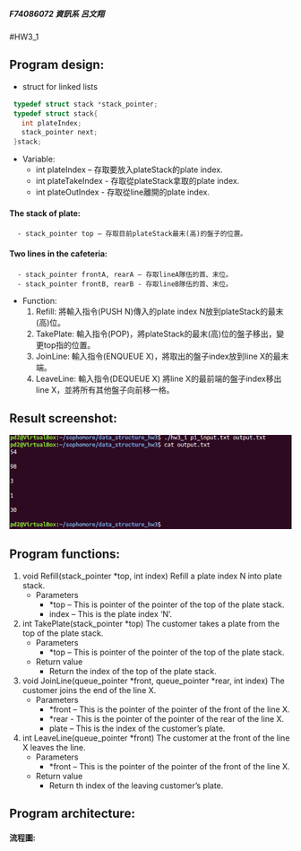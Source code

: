 ##### F74086072 資訊系 呂文翔
#HW3_1
## Program design:
   * struct
   for linked lists
 ```c
  typedef struct stack *stack_pointer;
  typedef struct stack{
    int plateIndex;
    stack_pointer next;
  }stack;
 ```
   * Variable:
      - int plateIndex – 存取要放入plateStack的plate index.
      - int plateTakeIndex - 存取從plateStack拿取的plate index.
      - int plateOutIndex - 存取從line離開的plate index.
  #### The stack of plate:
      - stack_pointer top – 存取目前plateStack最末(高)的盤子的位置。
  #### Two lines in the cafeteria:
      - stack_pointer frontA, rearA – 存取lineA隊伍的首、末位。
      - stack_pointer frontB, rearB - 存取lineB隊伍的首、末位。
   * Function:
      1. Refill:
         將輸入指令(PUSH N)傳入的plate index N放到plateStack的最末(高)位。
      2.	TakePlate:
         輸入指令(POP)，將plateStack的最末(高)位的盤子移出，變更top指的位置。
      3.	JoinLine:
         輸入指令(ENQUEUE X)，將取出的盤子index放到line X的最末端。
      4.	LeaveLine:
         輸入指令(DEQUEUE X) 將line X的最前端的盤子index移出line X，並將所有其他盤子向前移一格。
## Result screenshot:
![image](https://github.com/ShawnLu31/data_structure_hw3/blob/main/hw3_1.PNG)
## Program functions:
   1. void Refill(stack_pointer *top, int index)
      Refill a plate index N into plate stack. 
      * Parameters
         - *top – This is pointer of the pointer of the top of the plate stack.
         - index – This is the plate index ‘N’.
   2. int TakePlate(stack_pointer *top)
      The customer takes a plate from the top of the plate stack.
      * Parameters
         - *top – This is pointer of the pointer of the top of the plate stack.
      * Return value
         - Return the index of the top of the plate stack.
   3. void JoinLine(queue_pointer *front, queue_pointer *rear, int index)
      The customer joins the end of the line X.
      * Parameters
         - *front – This is the pointer of the pointer of the front of the line X.
         - *rear - This is the pointer of the pointer of the rear of the line X.
         - plate – This is the index of the customer’s plate.
   4. int LeaveLine(queue_pointer *front)
      The customer at the front of the line X leaves the line.
      * Parameters 
         - *front – This is the pointer of the pointer of the front of the line X.
      * Return value
         - Return th index of the leaving customer’s plate.
## Program architecture:
#### 流程圖:

